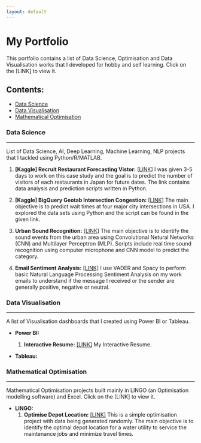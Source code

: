 ```yaml
---
layout: default
---
```


# My Portfolio
This portfolio contains a list of Data Science, Optimisation and Data Visualisation works that I developed for hobby and self learning. Click on the [LINK] to view it.

## Contents: 
- [Data Science](#data-science)
- [Data Visualisation](#data-visualisation)
- [Mathematical Optimisation](#mathematical-optimisation)


### Data Science
* * *
List of Data Science, AI, Deep Learning, Machine Learning, NLP projects that I tackled using Python/R/MATLAB. 

  1. **[Kaggle] Recruit Restaurant Forecasting Vistor:**  [[LINK]](https://github.com/yvien226/Useful-Python-Scripts/tree/master/Kaggle/Recruit%20Restaurant%20Visitor%20Forecasting) I was given 3-5 days to work on this case study and the goal is to predict the number of visitors of each restaurants in Japan for future dates. The link contains data analysis and prediction scripts written in Python.

  2. **[Kaggle] BigQuery Geotab Intersection Congestion:** [[LINK]](https://github.com/yvien226/Useful-Python-Scripts/tree/master/Kaggle/BigQuery%20Geotab%20Intersection%20Congestion) The main objective is to predict wait times at four major city intersections in USA. I explored the data sets using Python and the script can be found in the given link.
  
  3. **Urban Sound Recognition:** [[LINK]](https://github.com/yvien226/Useful-Python-Scripts/tree/master/Deep%20Learning/Urban%20Sound%20Recognition) The main objective is to identify the sound events from the urban area using Convolutional Netural Networks (CNN) and Multilayer Perceptron (MLP). Scripts include real time sound recognition using computer microphone and CNN model to predict the category.
  
  4. **Email Sentiment Analysis:** [[LINK]](https://github.com/yvien226/Useful-Python-Scripts/tree/master/NLP/Email%20Sentiment%20Analysis) I use VADER and Spacy to perform basic Natural Language Processing Sentiment Analysis on my work emails to understand if the message I received or the sender are generally positive, negative or neutral.

### Data Visualisation
* * *
A list of Visualisation dashboards that I created using Power BI or Tableau. 
* **Power BI:**
  1. **Interactive Resume:**  [[LINK]](https://bit.ly/yeevienresume2) My Interactive Resume.

* **Tableau:**

### Mathematical Optimisation
* * *
Mathematical Optimisation projects built mainly in LINGO (an Optimisation modelling software) and Excel. Click on the [LINK] to view it.
* **LINGO:**
  1. **Optimise Depot Location:** [[LINK]](https://github.com/yvien226/LINGO-Optimization/tree/master/Depot%20Location) This is a simple optimisation project with data being generated randomly. The main objective is to identify the optimal depot location for a water utility to service the maintenance jobs and minimize travel times.
